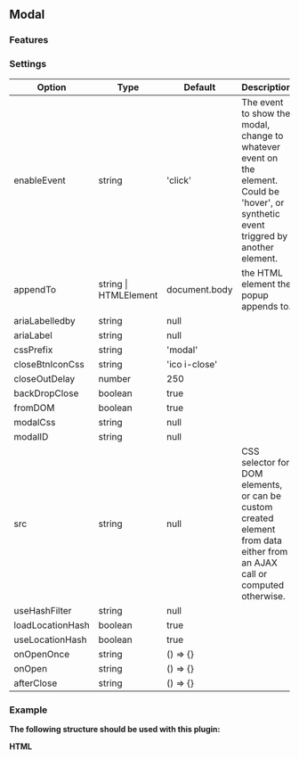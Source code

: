 <h2 id="modal-plugin">Modal</h2>


### Features


### Settings

Option | Type | Default | Description
------ | ---- | ------- | -----------
enableEvent | string |  'click' | The event to show the modal, change to whatever event on the element. Could be 'hover', or synthetic event triggred by another element.
appendTo | string \| HTMLElement |  document.body | the HTML element the popup appends to.
ariaLabelledby | string |  null | 
ariaLabel | string |  null | 
cssPrefix | string |  'modal' | 
closeBtnIconCss | string |  'ico i-close' | 
closeOutDelay | number |  250 | 
backDropClose | boolean|  true | 
fromDOM | boolean |  true | 
modalCss | string |  null | 
modalID | string |  null | 
src | string |  null | CSS selector for DOM elements, or can be custom created element from data either from an AJAX call or computed otherwise.
useHashFilter | string |  null | 
loadLocationHash | boolean |  true | 
useLocationHash | boolean |  true | 
onOpenOnce | string |  () => {} | 
onOpen | string |  () => {} | 
afterClose | string | () => {} | 

### Example

__The following structure should be used with this plugin:__

__HTML__
```html

```

```javascript
 
```
